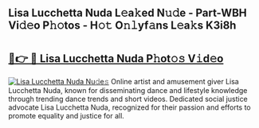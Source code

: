 ## Lisa Lucchetta Nuda L𝚎a𝚔ed N𝚞𝚍e - Part-WBH Vi𝚍𝚎o P𝚑𝚘tos - H𝚘𝚝 O𝚗𝚕yf𝚊ns L𝚎a𝚔s K3i8h

# <h2><a href="http://kf62f4.oniu.top/?m=Lisa+Lucchetta+Nuda">🔗👉 🔴 Lisa Lucchetta Nuda P𝚑ot𝚘𝚜 V𝚒d𝚎o</a></h2>

[![Lisa Lucchetta Nuda Nu𝚍e𝚜](https://i.imgur.com/0qMVB7G.gif)](http://kf62f4.oniu.top/?m=Lisa+Lucchetta+Nuda)
Online artist and amusement giver Lisa Lucchetta Nuda, known for disseminating dance and lifestyle knowledge through trending dance trends and short videos. Dedicated social justice advocate Lisa Lucchetta Nuda, recognized for their passion and efforts to promote equality and justice for all.  
